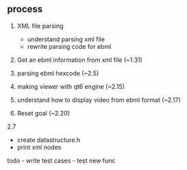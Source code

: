 ## process

1. XML file parsing
    - understand parsing xml file
    - rewrite parsing code for ebml


2. Get an ebml information from xml file (~1.31)

3. parsing ebml hexcode (~2.5)

4. making viewer with qt6 engine (~2.15)

5. understand how to display video from ebml format (~2.17)

6. Reset goal (~2.20)


2.7
- create datastructure.h
- print xml nodes

todo
    - write test cases
    - test new func 